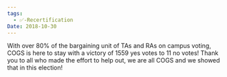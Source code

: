 ```yaml
---
tags:
  - ✅-Recertification
Date: 2018-10-30
---
```


With over 80% of the bargaining unit of TAs and RAs on campus voting, COGS is here to stay with a victory of 1559 yes votes to 11 no votes! Thank you to all who made the effort to help out, we are all COGS and we showed that in this election!